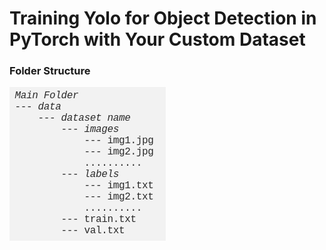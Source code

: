 
# Training Yolo for Object Detection in PyTorch with Your Custom Dataset

### Folder Structure
![](utils/folder_structure.png)

